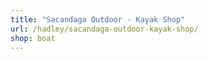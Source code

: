 ```yaml
---
title: "Sacandaga Outdoor - Kayak Shop"
url: /hadley/sacandaga-outdoor-kayak-shop/
shop: boat
---
```

